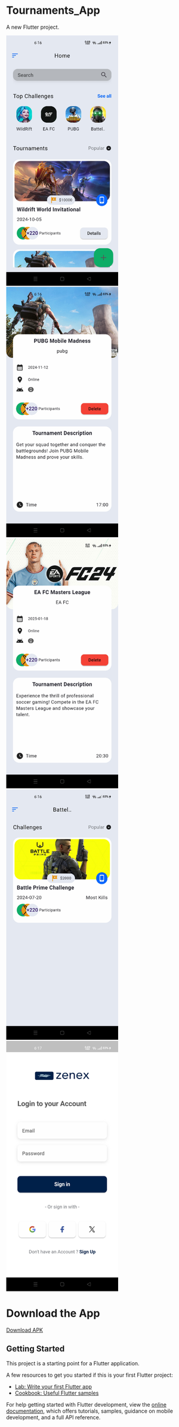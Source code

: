 # Tournaments_App

A new Flutter project.

<img src="Screenshot_2025-03-27-18-16-09-20_3d563f9e9ed844ac5bd768b7012c757d.jpg" alt="Screenshot" width="300">
<img src="Screenshot_2025-03-27-18-16-14-68_3d563f9e9ed844ac5bd768b7012c757d.jpg" alt="Screenshot" width="300">
<img src="Screenshot_2025-03-27-18-16-21-37_3d563f9e9ed844ac5bd768b7012c757d.jpg" alt="Screenshot" width="300">
<img src="Screenshot_2025-03-27-18-16-28-59_3d563f9e9ed844ac5bd768b7012c757d.jpg" alt="Screenshot" width="300">
<img src="Screenshot_2025-03-27-18-17-39-25_3d563f9e9ed844ac5bd768b7012c757d.jpg" alt="Screenshot" width="300">

# Download the App

[Download APK](https://github.com/AhmedRagab-Flutter/Tournaments_App/releases/tag/v1.0.0/app-release.apk)

## Getting Started

This project is a starting point for a Flutter application.

A few resources to get you started if this is your first Flutter project:

- [Lab: Write your first Flutter app](https://docs.flutter.dev/get-started/codelab)
- [Cookbook: Useful Flutter samples](https://docs.flutter.dev/cookbook)

For help getting started with Flutter development, view the
[online documentation](https://docs.flutter.dev/), which offers tutorials,
samples, guidance on mobile development, and a full API reference.
